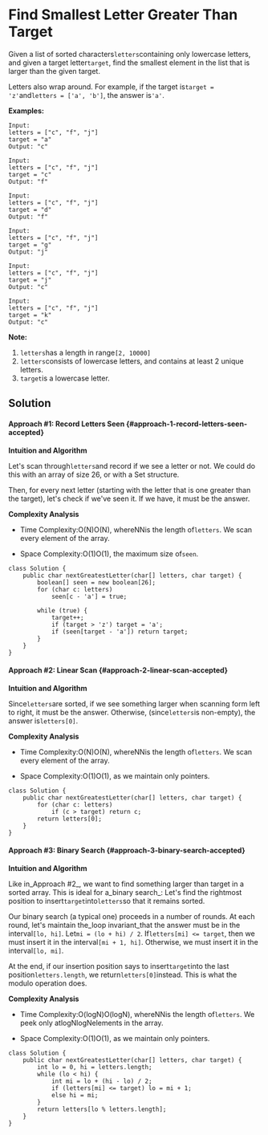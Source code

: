 # Find Smallest Letter Greater Than Target

Given a list of sorted characters`letters`containing only lowercase letters, and given a target letter`target`, find the smallest element in the list that is larger than the given target.

Letters also wrap around. For example, if the target is`target = 'z'`and`letters = ['a', 'b']`, the answer is`'a'`.

**Examples:**

```
Input:
letters = ["c", "f", "j"]
target = "a"
Output: "c"

Input:
letters = ["c", "f", "j"]
target = "c"
Output: "f"

Input:
letters = ["c", "f", "j"]
target = "d"
Output: "f"

Input:
letters = ["c", "f", "j"]
target = "g"
Output: "j"

Input:
letters = ["c", "f", "j"]
target = "j"
Output: "c"

Input:
letters = ["c", "f", "j"]
target = "k"
Output: "c"
```

**Note:**

1. `letters`has a length in range`[2, 10000]`
2. `letters`consists of lowercase letters, and contains at least 2 unique letters.
3. `target`is a lowercase letter.

## Solution

#### Approach \#1: Record Letters Seen {#approach-1-record-letters-seen-accepted}

**Intuition and Algorithm**

Let's scan through`letters`and record if we see a letter or not. We could do this with an array of size 26, or with a Set structure.

Then, for every next letter \(starting with the letter that is one greater than the target\), let's check if we've seen it. If we have, it must be the answer.

**Complexity Analysis**

* Time Complexity:O\(N\)O\(N\), whereNNis the length of`letters`. We scan every element of the array.

* Space Complexity:O\(1\)O\(1\), the maximum size of`seen`.

 

```
class Solution {
    public char nextGreatestLetter(char[] letters, char target) {
        boolean[] seen = new boolean[26];
        for (char c: letters)
            seen[c - 'a'] = true;

        while (true) {
            target++;
            if (target > 'z') target = 'a';
            if (seen[target - 'a']) return target;
        }
    }
}
```

#### Approach \#2: Linear Scan {#approach-2-linear-scan-accepted}

**Intuition and Algorithm**

Since`letters`are sorted, if we see something larger when scanning form left to right, it must be the answer. Otherwise, \(since`letters`is non-empty\), the answer is`letters[0]`.

**Complexity Analysis**

* Time Complexity:O\(N\)O\(N\), whereNNis the length of`letters`. We scan every element of the array.

* Space Complexity:O\(1\)O\(1\), as we maintain only pointers.

```
class Solution {
    public char nextGreatestLetter(char[] letters, char target) {
        for (char c: letters)
            if (c > target) return c;
        return letters[0];
    }
}
```

#### Approach \#3: Binary Search {#approach-3-binary-search-accepted}

**Intuition and Algorithm**

Like in_Approach \#2_, we want to find something larger than target in a sorted array. This is ideal for a_binary search_: Let's find the rightmost position to insert`target`into`letters`so that it remains sorted.

Our binary search \(a typical one\) proceeds in a number of rounds. At each round, let's maintain the_loop invariant_that the answer must be in the interval`[lo, hi]`. Let`mi = (lo + hi) / 2`. If`letters[mi] <= target`, then we must insert it in the interval`[mi + 1, hi]`. Otherwise, we must insert it in the interval`[lo, mi]`.

At the end, if our insertion position says to insert`target`into the last position`letters.length`, we return`letters[0]`instead. This is what the modulo operation does.

**Complexity Analysis**

* Time Complexity:O\(logN\)O\(logN\), whereNNis the length of`letters`. We peek only atlogNlogNelements in the array.

* Space Complexity:O\(1\)O\(1\), as we maintain only pointers.

```
class Solution {
    public char nextGreatestLetter(char[] letters, char target) {
        int lo = 0, hi = letters.length;
        while (lo < hi) {
            int mi = lo + (hi - lo) / 2;
            if (letters[mi] <= target) lo = mi + 1;
            else hi = mi;
        }
        return letters[lo % letters.length];
    }
}
```




